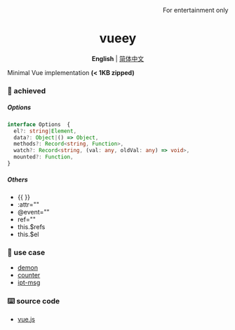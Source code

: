 <p align="right">
  For entertainment only
</p>

<h1 align="center">vueey</h1>

<p align="center">
  <b>English</b> | <a href="./README.zh-CN.md">简体中文</a>
</p>

Minimal Vue implementation **(< 1KB zipped)**

### 🎉 achieved

##### Options

```ts
interface Options  {
  el?: string|Element,
  data?: Object|() => Object,
  methods?: Record<string, Function>,
  watch?: Record<string, (val: any, oldVal: any) => void>,
  mounted?: Function,
}
```

##### Others

- {{ }}
- :attr=""
- @event=""
- ref=""
- this.\$refs
- this.\$el


### 🎯 use case
- [demon](./examples/demon.html)
- [counter](./examples/counter.html)
- [ipt-msg](./examples/ipt-msg.html)

### ⌨️ source code
- [vue.js](./vue.js)
